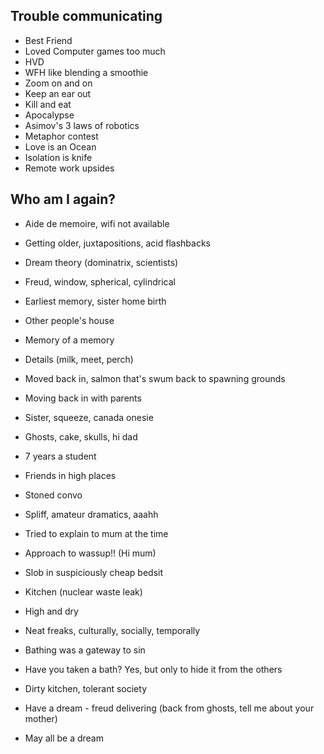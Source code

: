 Trouble communicating
---------------------

* Best Friend
* Loved Computer games too much
* HVD
* WFH like blending a smoothie
* Zoom on and on
* Keep an ear out
* Kill and eat
* Apocalypse
* Asimov's 3 laws of robotics
* Metaphor contest
* Love is an Ocean
* Isolation is knife
* Remote work upsides


Who am I again?
---------------

* Aide de memoire, wifi not available
* Getting older, juxtapositions, acid flashbacks
* Dream theory (dominatrix, scientists)
* Freud, window, spherical, cylindrical
* Earliest memory, sister home birth
* Other people's house
* Memory of a memory
* Details (milk, meet, perch)
* Moved back in, salmon that's swum back to spawning grounds
* Moving back in with parents
* Sister, squeeze, canada onesie
* Ghosts, cake, skulls, hi dad

* 7 years a student
* Friends in high places
* Stoned convo
* Spliff, amateur dramatics, aaahh
* Tried to explain to mum at the time
* Approach to wassup!! (Hi mum)
* Slob in suspiciously cheap bedsit
* Kitchen (nuclear waste leak)
* High and dry
* Neat freaks, culturally, socially, temporally
* Bathing was a gateway to sin
* Have you taken a bath? Yes, but only to hide it from the others
* Dirty kitchen, tolerant society
* Have a dream - freud delivering (back from ghosts, tell me about your mother)
* May all be a dream
